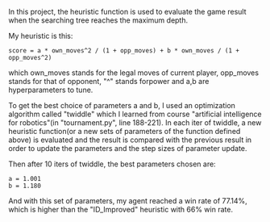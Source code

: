 In this project, the heuristic function is used to evaluate the game result when the searching tree reaches the maximum depth.

My heuristic is this:
```
score = a * own_moves^2 / (1 + opp_moves) + b * own_moves / (1 + opp_moves^2)
```
which own\_moves stands for the legal moves of current player, opp\_moves stands for that of opponent, "^" stands forpower and a,b are hyperparameters to tune.

To get the best choice of parameters a and b, I used an optimization algorithm called "twiddle" which I learned from course "artificial intelligence for robotics"(in "tournament.py", line 188\-221). In each iter of twiddle, a new heuristic function(or a new sets of parameters of the function defined above) is evaluated and the result is compared with the previous result in order to update the parameters and the step sizes of parameter update.

Then after 10 iters of twiddle, the best parameters chosen are:
```
a = 1.001
b = 1.180
```
And with this set of parameters, my agent reached a win rate of 77.14%, which is higher than the "ID\_Improved" heuristic with 66% win rate.
